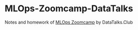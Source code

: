 # MLOps-Zoomcamp-DataTalks
Notes and homework of [MLOps Zoomcamp](https://github.com/DataTalksClub/mlops-zoomcamp) by DataTalks.Club 
